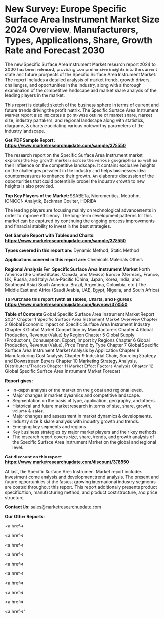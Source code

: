 # New Survey: Europe Specific Surface Area Instrument Market Size 2024 Overview, Manufacturers, Types, Applications, Share, Growth Rate and Forecast 2030

The new Specific Surface Area Instrument Market research report 2024 to 2030 has been released, providing comprehensive insights into the current state and future prospects of the Specific Surface Area Instrument Market. The report includes a detailed analysis of market trends, growth drivers, challenges, and opportunities in the industry, along with a thorough examination of the competitive landscape and market share analysis of the leading players in the market.

This report is detailed sketch of the business sphere in terms of current and future trends driving the profit matrix. The Specific Surface Area Instrument Market report also indicates a point-wise outline of market share, market size, industry partakers, and regional landscape along with statistics, diagrams, &amp; charts elucidating various noteworthy parameters of the industry landscape.

<strong><b>Get PDF Sample Report: <a href=https://www.marketresearchupdate.com/sample/378550>https://www.marketresearchupdate.com/sample/378550</a></b></strong>

The research report on the Specific Surface Area Instrument market explores the key growth markers across the various geographies as well as their influence on the competitive landscape. It contains exclusive insights on the challenges prevalent in the industry and helps businesses idea countermeasures to enhance their growth. An elaborate discussion of the opportunities that could potentially propel the industry growth to new heights is also provided.

<strong><b>Top Key Players of the Market:
</b></strong>SSABETa, Micromeritics, Metrohm, IONICON Analytik, Beckman Coulter, HORIBA<strong><b>
</b></strong>

The leading players are focusing mainly on technological advancements in order to improve efficiency. The long-term development patterns for this market can be captured by continuing the ongoing process improvements and financial stability to invest in the best strategies.

<strong><b>Get Sample Report with Tables and Charts: <a href=https://www.marketresearchupdate.com/sample/378550>https://www.marketresearchupdate.com/sample/378550</a></b></strong>

<strong><b>Types covered in this report are:
</b></strong>Dynamic Method,
Static Method<strong><b>
</b></strong>

<strong><b>Applications covered in this report are:
</b></strong>Chemicals
Materials
Others<strong><b>
</b></strong>

<strong><b>Regional Analysis For  Specific Surface Area Instrument Market</b></strong><strong><b>
</b></strong>North America (the United States, Canada, and Mexico)
Europe (Germany, France, UK, Russia, and Italy)
Asia-Pacific (China, Japan, Korea, India, and Southeast Asia)
South America (Brazil, Argentina, Colombia, etc.)
The Middle East and Africa (Saudi Arabia, UAE, Egypt, Nigeria, and South Africa)

<strong><b>To Purchase this report (with all Tables, Charts, and Figures): <a href=https://www.marketresearchupdate.com/buynow/378550>https://www.marketresearchupdate.com/buynow/378550</a></b></strong>

<strong><b>Table of Contents</b></strong><strong><b>
</b></strong>Global Specific Surface Area Instrument Market Report 2024
Chapter 1 Specific Surface Area Instrument Market Overview
Chapter 2 Global Economic Impact on Specific Surface Area Instrument Industry
Chapter 3 Global Market Competition by Manufacturers
Chapter 4 Global Production, Revenue (Value) by Region
Chapter 5 Global Supply (Production), Consumption, Export, Import by Regions
Chapter 6 Global Production, Revenue (Value), Price Trend by Type
Chapter 7 Global Specific Surface Area Instrument Market Analysis by Application
Chapter 8 Manufacturing Cost Analysis
Chapter 9 Industrial Chain, Sourcing Strategy and Downstream Buyers
Chapter 10 Marketing Strategy Analysis, Distributors/Traders
Chapter 11 Market Effect Factors Analysis
Chapter 12 Global Specific Surface Area Instrument Market Forecast

<strong><b>Report gives:</b></strong>

- In-depth analysis of the market on the global and regional levels.
- Major changes in market dynamics and competitive landscape.
- Segmentation on the basis of type, application, geography, and others.
- Historical and future market research in terms of size, share, growth, volume &amp; sales.
- Major changes and assessment in market dynamics &amp; developments.
- Industry size &amp; share analysis with industry growth and trends.
- Emerging key segments and regions
- Key business strategies by major market players and their key methods.
- The research report covers size, share, trends, and growth analysis of the Specific Surface Area Instrument Market on the global and regional level.

<strong><b>Get discount on this report: <a href=https://www.marketresearchupdate.com/discount/378550>https://www.marketresearchupdate.com/discount/378550</a></b></strong>

At last, the Specific Surface Area Instrument Market report includes investment come analysis and development trend analysis. The present and future opportunities of the fastest growing international industry segments are coated throughout this report. This report additionally presents product specification, manufacturing method, and product cost structure, and price structure.

<strong><b>Contact Us:
</b></strong>sales@marketresearchupdate.com

<strong>Our Other Reports:</strong>

<a href=></a>

<a href=></a>

<a href=></a>

<a href=></a>

<a href=></a>

<a href=></a>

<a href=></a>

<a href=></a>

<a href=></a>

<a href=></a>"
